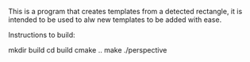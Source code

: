 This is a program that creates templates from a detected rectangle, it is intended to be used to alw new templates to be added with ease.

Instructions to build:

mkdir build
cd build
cmake ..
make
./perspective

